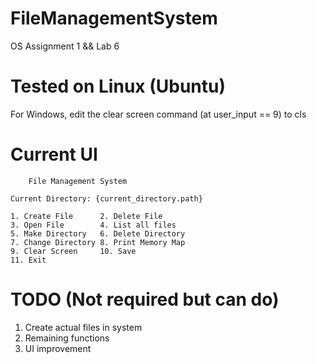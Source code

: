 # FileManagementSystem
 OS Assignment 1 && Lab 6

# Tested on Linux (Ubuntu)
 For Windows, edit the clear screen command (at user_input == 9) to cls

# Current UI

		File Management System

	Current Directory: {current_directory.path}

	1. Create File		2. Delete File
	3. Open File		4. List all files
	5. Make Directory	6. Delete Directory
	7. Change Directory	8. Print Memory Map
	9. Clear Screen		10. Save
	11. Exit

# TODO (Not required but can do)
1. Create actual files in system
2. Remaining functions
3. UI improvement
